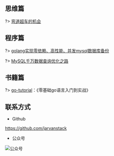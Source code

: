 ## 思维篇

?> [弯道超车的机会](throught/chance.md)



## 程序篇

?> [golang实现零依赖、高性能、并发mysql数据库备份](program/mysqldump.md)

?> [MySQL千万数据查询优化之路](program/mysql-millions-of-data-optimization.md)

## 书籍篇

?> [go-tutorial](https://www.jarvans.com/go-tutorial/#/)：《零基础go语言入门到实战》



## 联系方式

* Github

https://github.com/jarvanstack

* 公众号

![公众号](https://cdn.jarvans.com/blog/2023/202304111908163.jpg)
